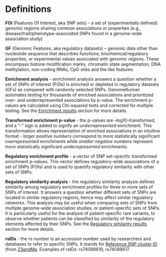 

Definitions
========================================================

**FOI** (Features Of Interest, aka SNP sets) - a set of (experimentally defined) genomic regions sharing common associations or properties (e.g., disease/trait/phenotype-associated SNPs found in a genome-wide association study)

**GF** (Genomic Features, aka regulatory datasets) – genomic data other than nucleotide sequence that describes functions, biochemical/regulatory properties, or experimental values associated with genomic regions. These encompass histone modification marks, chromatin state segmentation, DNA methylation, non-coding RNAs, CpG sites and the like features.

**Enrichment analysis** - enrichment analysis answers a question whether a set of SNPs of interest (FOIs) is enriched or depleted in regulatory datasets (GFs) as compared with randomly selected SNPs. GenomeRunner automates testing for thousands of enriched associations and prioritized over- and underrepresented associations by p-value. The enrichment p-values are calculated using Chi-squared tests and corrected for multiple testing. See the [Enrichment results](../hypergeom4/enrichment.md) section for more details.

**Transformed enrichment p-value** - the p-values are –log10-transformed, and a “-” sign is added to signify an *underrepresented* enrichment.  This transformation allows representation of enriched associations in an intuitive format - *larger positive numbers* correspond to more statistically significant *overrepresented* enrichments while *smaller negative numbers* represent more statistically significant *underrepresented* enrichments. 

**Regulatory enrichment profile** - a vector of SNP set-specific transformed enrichment p-values. This vector defines regulatory-wide associations of a set of SNPs (FOIs) and is used to quantify regulatory similarity with other sets of SNPs.

**Regulatory similarity analysis** - the regulatory similarity analysis defines similarity among regulatory enrichment profiles for three or more sets of SNPs of interest. It answers a question whether different sets of SNPs are located in similar regulatory regions, hence may affect similar  regulatory networks. This analysis may be useful when comparing sets of SNPs from multiple genome-wide association studies, or patient-specific sets of SNPs. It is particularly useful for the analysis of patient-specific rare variants, to observe whether patients can be classified by similarity of the regulatory elements affected by their SNPs. See the [Regulatory similarity results](../hypergeom4/episimilarity.md) section for more details.

**rsIDs** - the rs number is an accession number used by researchers and databases to refer to specific SNPs. It stands for [Reference SNP cluster ID](http://www.ncbi.nlm.nih.gov/SNP/get_html.cgi?whichHtml=how_to_submit#REFSNP) (from [23andMe](https://customercare.23andme.com/entries/21263638-What-are-all-the-rs-numbers-rsids-). Examples of rsIDs: rs74088619, rs74088617.
